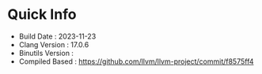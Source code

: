 # Quick Info
* Build Date : 2023-11-23
* Clang Version : 17.0.6
* Binutils Version : 
* Compiled Based : https://github.com/llvm/llvm-project/commit/f8575ff4

